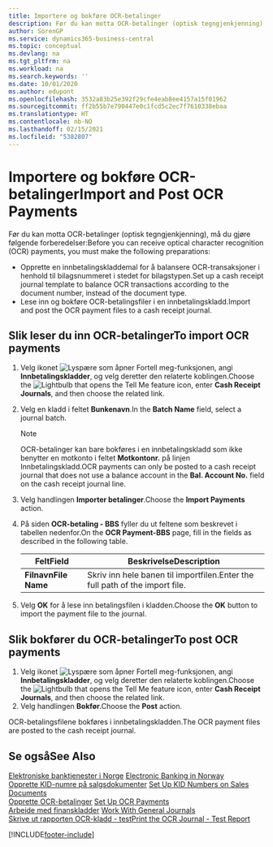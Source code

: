 ```yaml
---
title: Importere og bokføre OCR-betalinger
description: Før du kan motta OCR-betalinger (optisk tegngjenkjenning), må du gjøre noen forberedelser.
author: SorenGP
ms.service: dynamics365-business-central
ms.topic: conceptual
ms.devlang: na
ms.tgt_pltfrm: na
ms.workload: na
ms.search.keywords: ''
ms.date: 10/01/2020
ms.author: edupont
ms.openlocfilehash: 3532a83b25e392f29cfe4eab8ee4157a15f01962
ms.sourcegitcommit: ff2b55b7e790447e0c1fcd5c2ec7f7610338ebaa
ms.translationtype: HT
ms.contentlocale: nb-NO
ms.lasthandoff: 02/15/2021
ms.locfileid: "5382807"
---
```

# <a name="import-and-post-ocr-payments"></a><span data-ttu-id="3f717-103">Importere og bokføre OCR-betalinger</span><span class="sxs-lookup"><span data-stu-id="3f717-103">Import and Post OCR Payments</span></span>
<span data-ttu-id="3f717-104">Før du kan motta OCR-betalinger (optisk tegngjenkjenning), må du gjøre følgende forberedelser:</span><span class="sxs-lookup"><span data-stu-id="3f717-104">Before you can receive optical character recognition (OCR) payments, you must make the following preparations:</span></span>  

- <span data-ttu-id="3f717-105">Opprette en innbetalingskladdemal for å balansere OCR-transaksjoner i henhold til bilagsnummeret i stedet for bilagstypen.</span><span class="sxs-lookup"><span data-stu-id="3f717-105">Set up a cash receipt journal template to balance OCR transactions according to the document number, instead of the document type.</span></span>  
- <span data-ttu-id="3f717-106">Lese inn og bokføre OCR-betalingsfiler i en innbetalingskladd.</span><span class="sxs-lookup"><span data-stu-id="3f717-106">Import and post the OCR payment files to a cash receipt journal.</span></span>  

## <a name="to-import-ocr-payments"></a><span data-ttu-id="3f717-107">Slik leser du inn OCR-betalinger</span><span class="sxs-lookup"><span data-stu-id="3f717-107">To import OCR payments</span></span>  

1.  <span data-ttu-id="3f717-108">Velg ikonet ![Lyspære som åpner Fortell meg-funksjonen](../../media/ui-search/search_small.png "Fortell hva du vil gjøre"), angi **Innbetalingskladder**, og velg deretter den relaterte koblingen.</span><span class="sxs-lookup"><span data-stu-id="3f717-108">Choose the ![Lightbulb that opens the Tell Me feature](../../media/ui-search/search_small.png "Tell me what you want to do") icon, enter **Cash Receipt Journals**, and then choose the related link.</span></span>  
2.  <span data-ttu-id="3f717-109">Velg en kladd i feltet **Bunkenavn**.</span><span class="sxs-lookup"><span data-stu-id="3f717-109">In the **Batch Name** field, select a journal batch.</span></span>  

    > [!NOTE]  
    >  <span data-ttu-id="3f717-110">OCR-betalinger kan bare bokføres i en innbetalingskladd som ikke benytter en motkonto i feltet **Motkontonr.** på linjen Innbetalingskladd.</span><span class="sxs-lookup"><span data-stu-id="3f717-110">OCR payments can only be posted to a cash receipt journal that does not use a balance account in the **Bal. Account No.** field on the cash receipt journal line.</span></span>  

3.  <span data-ttu-id="3f717-111">Velg handlingen **Importer betalinger**.</span><span class="sxs-lookup"><span data-stu-id="3f717-111">Choose the **Import Payments** action.</span></span>  
4.  <span data-ttu-id="3f717-112">På siden **OCR-betaling - BBS** fyller du ut feltene som beskrevet i tabellen nedenfor.</span><span class="sxs-lookup"><span data-stu-id="3f717-112">On the **OCR Payment-BBS** page, fill in the fields as described in the following table.</span></span>  

    |<span data-ttu-id="3f717-113">Felt</span><span class="sxs-lookup"><span data-stu-id="3f717-113">Field</span></span>|<span data-ttu-id="3f717-114">Beskrivelse</span><span class="sxs-lookup"><span data-stu-id="3f717-114">Description</span></span>|  
    |---------------------------------|---------------------------------------|  
    |<span data-ttu-id="3f717-115">**Filnavn**</span><span class="sxs-lookup"><span data-stu-id="3f717-115">**File Name**</span></span>|<span data-ttu-id="3f717-116">Skriv inn hele banen til importfilen.</span><span class="sxs-lookup"><span data-stu-id="3f717-116">Enter the full path of the import file.</span></span>|  

5.  <span data-ttu-id="3f717-117">Velg **OK** for å lese inn betalingsfilen i kladden.</span><span class="sxs-lookup"><span data-stu-id="3f717-117">Choose the **OK** button to import the payment file to the journal.</span></span>  

## <a name="to-post-ocr-payments"></a><span data-ttu-id="3f717-118">Slik bokfører du OCR-betalinger</span><span class="sxs-lookup"><span data-stu-id="3f717-118">To post OCR payments</span></span>  

1.  <span data-ttu-id="3f717-119">Velg ikonet ![Lyspære som åpner Fortell meg-funksjonen](../../media/ui-search/search_small.png "Fortell hva du vil gjøre"), angi **Innbetalingskladder**, og velg deretter den relaterte koblingen.</span><span class="sxs-lookup"><span data-stu-id="3f717-119">Choose the ![Lightbulb that opens the Tell Me feature](../../media/ui-search/search_small.png "Tell me what you want to do") icon, enter **Cash Receipt Journals**, and then choose the related link.</span></span>  
2.  <span data-ttu-id="3f717-120">Velg handlingen **Bokfør**.</span><span class="sxs-lookup"><span data-stu-id="3f717-120">Choose the **Post** action.</span></span>  

<span data-ttu-id="3f717-121">OCR-betalingsfilene bokføres i innbetalingskladden.</span><span class="sxs-lookup"><span data-stu-id="3f717-121">The OCR payment files are posted to the cash receipt journal.</span></span>  

## <a name="see-also"></a><span data-ttu-id="3f717-122">Se også</span><span class="sxs-lookup"><span data-stu-id="3f717-122">See Also</span></span>  
 <span data-ttu-id="3f717-123">[Elektroniske banktjenester i Norge](electronic-banking-in-norway.md) </span><span class="sxs-lookup"><span data-stu-id="3f717-123">[Electronic Banking in Norway](electronic-banking-in-norway.md) </span></span>  
 <span data-ttu-id="3f717-124">[Opprette KID-numre på salgsdokumenter](how-to-set-up-kid-numbers-on-sales-documents.md) </span><span class="sxs-lookup"><span data-stu-id="3f717-124">[Set Up KID Numbers on Sales Documents](how-to-set-up-kid-numbers-on-sales-documents.md) </span></span>  
 <span data-ttu-id="3f717-125">[Opprette OCR-betalinger](how-to-set-up-ocr-payments.md) </span><span class="sxs-lookup"><span data-stu-id="3f717-125">[Set Up OCR Payments](how-to-set-up-ocr-payments.md) </span></span>  
 <span data-ttu-id="3f717-126">[Arbeide med finanskladder](../../ui-work-general-journals.md) </span><span class="sxs-lookup"><span data-stu-id="3f717-126">[Work With General Journals](../../ui-work-general-journals.md) </span></span>  
 [<span data-ttu-id="3f717-127">Skrive ut rapporten OCR-kladd - test</span><span class="sxs-lookup"><span data-stu-id="3f717-127">Print the OCR Journal - Test Report</span></span>](how-to-print-the-ocr-journal-test-report.md)


[!INCLUDE[footer-include](../../includes/footer-banner.md)]